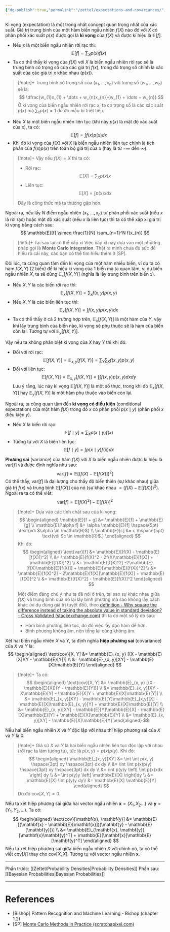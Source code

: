 ```yaml
---
{"dg-publish":true,"permalink":"/zettel/expectations-and-covariances/","noteIcon":"📝","created":"2024-04-19T10:21:22.500+07:00","updated":"2024-04-21T16:01:32.123+07:00"}
---
```


Kì vọng (expectation) là một trong nhất concept quan trọng nhất của xác suất. Giá trị trung bình của một hàm biến ngẫu nhiên $f(X)$ nào đó với $X$ có phân phối xác suất $p(x)$ được gọi là **kì vọng** của $f(X)$ và được kí hiệu là $\mathbb{E}[f]$.
- Nếu $x$ là một biến ngẫu nhiên rời rạc thì:
$$
\mathbb{E}[f] = \sum_{X} p(x)f(x)
$$
- Ta có thể thấy kì vọng của $f(X)$ với $X$ là biến ngẫu nhiên rời rạc sẽ là trung bình có trọng số của các giá trị $f(x)$, trong đó trọng số chính là xác suất của các giá trị $x$ khác nhau ($p(x)$).

>[!note]+
>Trung bình có trọng số của $(x_1, \dots, x_n)$ với trọng số $(w_1, \dots, w_n)$ sẽ là:
>$$
\dfrac{w_{1}x_{1} + \dots + w_{n}x_{n}}{w_{1} + \dots + w_{n}}
>$$
>Ở kì vọng của biến ngẫu nhiên rời rạc $x$, ta có trọng số là các xác suất $p(x)$ mà $\sum_{x}p(x) = 1$ do đó mẫu bị triệt tiêu.

- Nếu $X$ là một biến ngẫu nhiên liên tục (khi này $p(x)$ là mật độ xác suất của $x$), ta có:
$$
\mathbb{E}[f] = \int f(x)p(x)dx
$$
- Khi đó kì vọng của $f(X)$ với $X$ là biến ngẫu nhiên liên tục chính là tích phân của $f(x)p(x)$ trên toàn bộ giá trị của $x$ (hay là từ $-\infty$ đến $\infty$).

>[!note]+
>Vậy nếu $f(X) = X$ thì ta có:
>- Rời rạc:
>$$
>\mathbb{E}[X] = \sum_{X} p(x)x
>$$
>- Liên tục:
>$$
\mathbb{E}[X] = \int p(x)xdx
>$$
>
>Đây là công thức mà ta thường gặp hơn.

Ngoài ra, nếu lấy $N$ điểm ngẫu nhiên $(x_1, \dots, x_n)$ từ phân phối xác suất (nếu $x$ là rời rạc) hoặc mật độ xác suất (nếu $x$ là liên tục) thì ta có thể xấp xỉ giá trị kì vọng bằng cách sau:
$$
\mathbb{E}[f] \simeq \frac{1}{N} \sum_{n=1}^N f(x_{n})
$$
>[!info]+ Tại sao lại có thể xấp xỉ
>Việc xấp xỉ này dựa vào một phương pháp gọi là **Monte Carlo Integration**. Thật ra mình chưa đủ sức để hiểu rõ cái này, các bạn có thể tìm hiểu thêm ở [SP].

Đôi lúc, ta cũng quan tâm đến kì vọng của một hàm nhiều biến, ví dụ ta có hàm $f(X, Y)$ (2 biến) để kí hiệu kì vọng của 1 biến mà ta quan tâm, ví dụ biến ngẫu nhiên $X$, ta sẽ dùng $\mathbb{E}_{x}[f(X, Y)]$ (nghĩa là lấy trung bình trên biến $x$).
- Nếu $X, Y$ là các biến rời rạc thì:
$$
\mathbb{E}_{x}[f(X, Y)] = \sum_{x} f(x, y)p(x, y)
$$
- Nếu $X, Y$ là các biến liên tục thì:
$$
\mathbb{E}_{x}[f(X, Y)] = \int f(x, y)p(x, y)dx
$$
- Ta có thể thấy ở cả 2 trường hợp trên, $\mathbb{E}_{x}[f(X, Y)]$ là một hàm của $Y$, vậy khi lấy trung bình của biến nào, kì vọng sẽ phụ thuộc sẽ là hàm của biến còn lại. Tương tự với $\mathbb{E}_{y}[f(X, Y)]$.

Vậy nếu ta không phân biệt kì vọng của $X$ hay $Y$ thì khi đó:
- Đối với rời rạc:
$$
\mathbb{E}[f(X, Y)] = \mathbb{E}_{x, y}[f(X, Y)] = \sum_{Y} \sum_{X} f(x,y)p(x,y)
$$
- Đối với liên tục:
$$
\mathbb{E}[f(X, Y)] = \mathbb{E}_{x, y}[f(X, Y)] = \int \int f(x, y)p(x, y)dx dy
$$
Lưu ý rằng, lúc này kì vọng $\mathbb{E}[f(X, Y)]$ là một số thực, trong khi đó $\mathbb{E}_{x}[f(X, Y)]$ hay $\mathbb{E}_{y}[f(X, Y)]$ là một hàm phụ thuộc vào biến còn lại.

Ngoài ra, ta cũng quan tâm đến **kì vọng có điều kiện** (conditional expectation) của một hàm $f(X)$ trong đó $x$ có phân phối $p(x \mid y)$ (phân phối $x$ điều kiện $y$).
- Nếu $X$ là biến rời rạc:
$$
\mathbb{E}[f \mid y] = \sum_{X} p(x \mid y)f(x)
$$
- Tương tự với $X$ là biến liên tục:
$$
\mathbb{E}[f \mid y] = \int p(x \mid y) f(x) dx
$$


**Phương sai** (variance) của hàm $f(X)$ với $X$ là biến ngẫu nhiên được kí hiệu là $\text{var}[f]$ và được định nghĩa như sau:
$$
\text{var}[f] = \mathbb{E}[(f(X) - \mathbb{E}[f(X)])^2]
$$
Có thể thấy, $\text{var}[f]$ là đại lượng cho thấy độ biến thiên (sự khác nhau) giữa giá trị $f(x)$ và trung bình $\mathbb{E}[f(X)]$ của nó (sự khác nhau $= (f(X) - \mathbb{E}[f(X)])^2$). Ngoài ra ta có thể viết:
$$
\text{var}[f] = \mathbb{E}[f(X)^2] - \mathbb{E}[f(X)]^2
$$

>[!note]+
>Dựa vào các tính chất sau của kì vọng:
>$$
\begin{aligned}
\mathbb{E}[f + g] &= \mathbb{E}[f] + \mathbb{E}[g] \\
\mathbb{E}[\alpha f] &= \alpha \mathbb{E}[f] \hspace{5pt} \text{với $\alpha \in \mathbb{R}$} \\
\mathbb{E}[c] &= c \hspace{5pt} \text{với $c \in \mathbb{R}$.}
\end{aligned}
>$$
>Khi đó:
>$$
\begin{aligned}
\text{var}[f] &= \mathbb{E}[(f(X) - \mathbb{E}[f(X)])^2] \\
&= \mathbb{E}[f(X)^2 - 2f(X)\mathbb{E}[f(X)] + \mathbb{E}[f(X)]^2] \\
&= \mathbb{E}[f(X)^2] -2\mathbb{E}[f(X)\mathbb{E}[f(X)]] + \mathbb{E}[\mathbb{E}[f(X)]^2] \\
&= \mathbb{E}[f(X)^2] - 2\mathbb{E}[f(X)]\mathbb{E}[f(X)] + \mathbb{E}[f(X)]^2 \\
&= \mathbb{E}[f(X)^2] - \mathbb{E}[f(X)]^2
\end{aligned}
>$$
>
>Một điểm đáng chú ý như ta đã nói ở trên, tại sao sự khác nhau giữa $f(X)$ và trung bình của nó lại lấy bình phương mà sao không lấy cách khác (ví dụ dùng giá trị tuyệt đối), theo [definition - Why square the difference instead of taking the absolute value in standard deviation? - Cross Validated (stackexchange.com)](https://stats.stackexchange.com/questions/118/why-square-the-difference-instead-of-taking-the-absolute-value-in-standard-devia) thì ta có một số lý do sau:
>- Hàm bình phương liên tục, do đó việc lấy đạo hàm dễ hơn.
>- Bình phương không âm, nên tổng lại cũng không âm.

Xét hai biến ngẫu nhiên $X$ và $Y$, ta định nghĩa **hiệp phương sai** (covariance) của $X$ và $Y$ là:
$$
\begin{aligned}
\text{cov}[X, Y] &= \mathbb{E}_{x, y} [(X - \mathbb{E}[X])(Y - \mathbb{E}[Y])] \\
&= \mathbb{E}_{x, y}[XY] - \mathbb{E}[X]\mathbb{E}[Y]
\end{aligned}
$$
>[!note]+
>Ta có:
>$$
\begin{aligned}
\text{cov}[X, Y] &= \mathbb{E}_{x, y} [(X - \mathbb{E}[X])(Y - \mathbb{E}[Y])] \\
&= \mathbb{E}_{x, y}[XY - X\mathbb{E}[Y] - \mathbb{E}[X]Y + \mathbb{E}[X]\mathbb{E}[Y]] \\
&= \mathbb{E}_{x, y}[XY] - \mathbb{E}[Y]\mathbb{E}_{x,y}[X] - \mathbb{E}[X]\mathbb{E}_{x, y}[Y] + \mathbb{E}[X]\mathbb{E}[Y] \\
&= \mathbb{E}_{x, y}[XY] - \mathbb{E}[Y]\mathbb{E}[X] - \mathbb{E}[X]\mathbb{E}[Y] + \mathbb{E}[X]\mathbb{E}[Y] \\
&= \mathbb{E}_{x, y}[XY] - \mathbb{E}[X]\mathbb{E}[Y]
\end{aligned}
>$$

Nếu hai biến ngẫu nhiên $X$ và $Y$ độc lập với nhau thì hiệp phương sai của $X$ và $Y$ là $0$.

>[!note]+
>Giả sử $X$ và $Y$ là hai biến ngẫu nhiên liên tục độc lập với nhau (rời rạc ta làm tương tự), tức là $p(x, y) = p(x)p(y)$. Khi đó:
>$$
\begin{aligned}
\mathbb{E}_{x, y}[XY] &= \int \int p(x, y) \hspace{3pt} xy \hspace{3pt}  dx dy \\
&= \int \int p(x)p(y) \hspace{3pt} xy \hspace{3pt} dx dy \\
&= \int p(y)y \left[ \int p(x)xdx \right] dy \\
&= \int p(y)y \left[ \mathbb{E}[X] \right]dy \\
&= \mathbb{E}[X] \int p(y)y dy\\
&= \mathbb{E}[X] \mathbb{E}[Y]
\end{aligned}
>$$
>Do đó $\text{cov}[X, Y] = 0$.

Nếu ta xét hiệp phương sai giữa hai vector ngẫu nhiên $\mathbf{x} = (X_1, X_{2} \dots)$ và $\mathbf{y} = (Y_{1}, Y_{2}, \dots)$. Ta có:
$$
\begin{aligned}
\text{cov}[\mathbf{x}, \mathbf{y}] &= \mathbb{E}[(\mathbf{x} - \mathbb{E}[\mathbf{x}])(\mathbf{y} - \mathbb{E}[\mathbf{y}])] \\
&= \mathbb{E}_{\mathbf{x}, \mathbf{y}}[\mathbf{x}\mathbf{y}^T] + \mathbb{E}[\mathbf{x}]\mathbb{E}[\mathbf{y}^T]
\end{aligned}
$$
Nếu ta xét hiệp phương sai giữa biến ngẫu nhiên $X$ với chính nó, ta có thể viết $\text{cov}[X]$ thay cho $\text{cov}[X, X]$. Tương tự với vector ngẫu nhiên $\mathbf{x}$.

---

Phần trước: [[Zettel/Probability Densities\|Probability Densities]]
Phần sau: [[Bayesian Probabilities\|Bayesian Probabilities]]

---
# References

- [Bishop] Pattern Recognition and Machine Learning - Bishop (chapter 1.2)
- [SP]  [Monte Carlo Methods in Practice (scratchapixel.com)](https://www.scratchapixel.com/lessons/mathematics-physics-for-computer-graphics/monte-carlo-methods-in-practice/monte-carlo-integration.html)